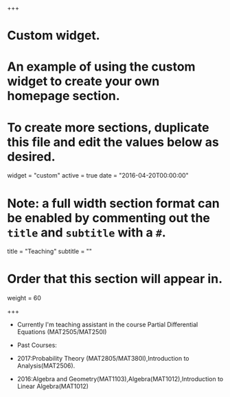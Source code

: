 +++
# Custom widget.
# An example of using the custom widget to create your own homepage section.
# To create more sections, duplicate this file and edit the values below as desired.
widget = "custom"
active = true
date = "2016-04-20T00:00:00"

# Note: a full width section format can be enabled by commenting out the `title` and `subtitle` with a `#`.
title = "Teaching"
subtitle = ""

# Order that this section will appear in.
weight = 60

+++


- Currently I'm teaching assistant in the course Partial Differential Equations (MAT2505/MAT250I)

- Past Courses:
- 2017:Probability Theory (MAT2805/MAT380I),Introduction to Analysis(MAT2506).
- 2016:Algebra and Geometry(MAT1103),Algebra(MAT1012),Introduction to Linear
Algebra(MAT1012)
